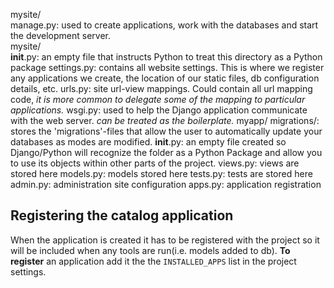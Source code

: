 mysite/  
  manage.py: used to create applications, work with the databases and start the development server.  
  mysite/  
      __init__.py: an empty file that instructs Python to treat this directory as a Python package
      settings.py: contains all website settings. This is where we register any applications we create, the location of our static files, db configuration details, etc.
      urls.py: site url-view mappings. Could contain all url mapping code, _it is more common to delegate some of the mapping to particular applications._
      wsgi.py: used to help the Django application communicate with the web server. _can be treated as the boilerplate._
  myapp/
    migrations/: stores the 'migrations'-files that allow the user to automatically update your databases as modes are modified.
    __init__.py: an empty file created so Django/Python will recognize the folder as a Python Package and allow you to use its objects within other parts of the project.
    views.py: views are stored here
    models.py: models stored here
    tests.py: tests are stored here
    admin.py: administration site configuration
    apps.py: application registration


## Registering the catalog application

When the application is created it has to be registered with the project so it will be included when any tools are run(i.e. models added to db). **To register** an application add it the the ``INSTALLED_APPS`` list in the project settings.
